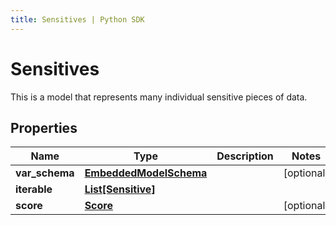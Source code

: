 ```yaml
---
title: Sensitives | Python SDK
---
```


# Sensitives

This is a model that represents many individual sensitive pieces of data.

## Properties

Name | Type | Description | Notes
------------ | ------------- | ------------- | -------------
**var_schema** | [**EmbeddedModelSchema**](EmbeddedModelSchema) |  | [optional] 
**iterable** | [**List[Sensitive]**](Sensitive) |  | 
**score** | [**Score**](Score) |  | [optional] 


